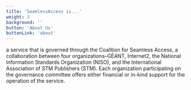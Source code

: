 ```yaml
---
title: 'SeamlessAccess is...'
weight: 3
background: ''
button: 'About Us'
buttonLink: 'about'
---
```


a service that is governed through the Coalition for Seamless Access, a collaboration between four organizations–GÉANT, Internet2, the National Information Standards Organization (NISO), and the International Association of STM Publishers (STM). Each organization participating on the governance committee offers either financial or in-kind support for the operation of the service.
